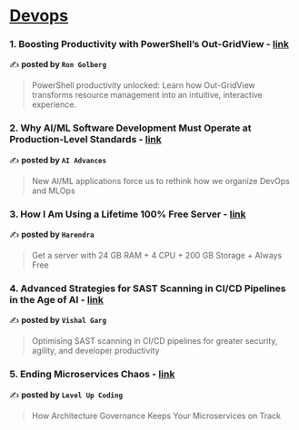 
<h1><a href=https://medium.com/tag/devops/recommended target="_blank" rel="noopener noreferrer">Devops</a></h1>
<h3>1. Boosting Productivity with PowerShell’s Out-GridView - <a href="https://medium.com/@ron.golberg/boosting-productivity-with-powershells-out-gridview-749eba268169" target="_blank" rel="noopener noreferrer">link</a></h3>

✍️ **posted by `Ron Golberg`**

<blockquote>PowerShell productivity unlocked: Learn how Out-GridView transforms resource management into an intuitive, interactive experience.</blockquote>

<h3>2. Why AI/ML Software Development Must Operate at Production-Level Standards - <a href="https://medium.com/ai-advances/why-ai-ml-software-development-must-operate-at-production-level-standards-9411ae4c058c" target="_blank" rel="noopener noreferrer">link</a></h3>

✍️ **posted by `AI Advances`**

<blockquote>New AI/ML applications force us to rethink how we organize DevOps and MLOps</blockquote>

<h3>3. How I Am Using a Lifetime 100% Free Server - <a href="https://medium.com/@harendra21/how-i-am-using-a-lifetime-100-free-server-bd241e3a347a" target="_blank" rel="noopener noreferrer">link</a></h3>

✍️ **posted by `Harendra`**

<blockquote>Get a server with 24 GB RAM + 4 CPU + 200 GB Storage + Always Free</blockquote>

<h3>4. Advanced Strategies for SAST Scanning in CI/CD Pipelines in the Age of AI - <a href="https://medium.com/@VishalGarg1/advanced-strategies-for-sast-scanning-in-ci-cd-pipelines-in-the-age-of-ai-ffdb63c38462" target="_blank" rel="noopener noreferrer">link</a></h3>

✍️ **posted by `Vishal Garg`**

<blockquote>Optimising SAST scanning in CI/CD pipelines for greater security, agility, and developer productivity</blockquote>

<h3>5. Ending Microservices Chaos - <a href="https://medium.com/gitconnected/ending-microservices-chaos-c1babe7bd061" target="_blank" rel="noopener noreferrer">link</a></h3>

✍️ **posted by `Level Up Coding`**

<blockquote>How Architecture Governance Keeps Your Microservices on Track</blockquote>

